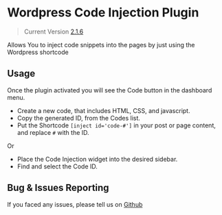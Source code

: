 # Wordpress Code Injection Plugin
> Current Version [2.1.6]("https://github.com/Rmanaf/wp-code-injection")

Allows You to inject code snippets into the pages by just using the Wordpress shortcode

## Usage
Once the plugin activated you will see the Code button in the dashboard menu. 
- Create a new code, that includes HTML, CSS, and javascript.
- Copy the generated ID, from the Codes list.
- Put the Shortcode `[inject id='code-#']` in your post or page content, and replace `#` with the ID.

Or
- Place the Code Injection widget into the desired sidebar.
- Find and select the Code ID.

## Bug & Issues Reporting
If you faced any issues, please tell us on [Github](https://github.com/Rmanaf/wp-code-injection/issues/new)